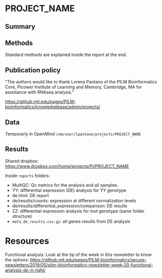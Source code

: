# PROJECT_NAME

## Summary

## Methods

Standard methods are explained inside the report at the end.

## Publication policy

"The authors would like to thank Lorena Pantano of the PILM Bioinformatics Core, Picower Institute of Learning and Memory, Cambridge, MA for assistance with RNAseq analysis."

https://github.mit.edu/pages/PILM-bioinformatics/knowledgebase/admin/projects/

## Data

Temporarly in OpenMind `/om/user/lpantano/projects/PROJECT_NAME`


## Results

Shared dropbox: https://www.dropbox.com/home/projects/PI/PROJECT_NAME

Inside `reports` folders:

* MultiQC: Qc metrics for the analysis and all samples.
* YY: differential expression (DE) analysis for YY genotype
 * de.html: DE report
 * de/results/counts: expression at different normalization levels
 * de/results/differential_expression/comparison: DE results
* ZZ: differential expression analysis for mut genotype (same folder structure)
* `meta_de_results.csv.gz`: all genes results from DE analysis

# Resources

Functional analysis: Look at the tip of the week in this newsletter to know the options: https://github.mit.edu/pages/PILM-bioinformatics/secure-newsletters/2019/05/pilm-bioinformatics-newsletter-week-20-functional-analysis-do-it-right/
